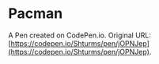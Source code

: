 # Pacman

A Pen created on CodePen.io. Original URL: [https://codepen.io/Shturms/pen/jOPNJep](https://codepen.io/Shturms/pen/jOPNJep).


